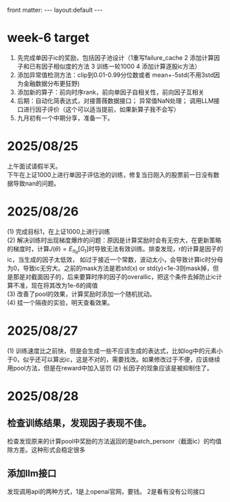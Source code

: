 front matter:
    --- 
    layout:default
    --- 
# week-6 target
1. 先完成单因子ic的奖励，包括因子池设计（1重写failure_cache 2 添加计算因子和已有因子相似度的方法 3 训练一轮1000 4 添加计算逐股ic方法）
2. 添加异常值检测方法：clip到0.01-0.99分位数或者 mean+-5std(不用3std因为金融数据分布更狂野)
3. 添加新的算子：前向时序rank，前向单因子自相关性，前向因子互相关
4. 后期：自动化简表达式，对接蔷薇数据接口； 异常值NaN处理； 调用LLM接口进行因子评价（这个可以适当提前，如果新算子我不会写）
5. 九月初有一个中期分享，准备一下。

# 2025/08/25
上午面试请假半天。<br>
下午在上证1000上进行单因子评估池的训练，修复当日刚入的股票前一日没有数据导致nan的问题。<br>

# 2025/08/26
(1) 完成目标1，在上证1000上进行训练 <br>
(2) 解决训练时出现梯度爆炸的问题：原因是计算奖励时会有无穷大，在更新策略的梯度时，计算$J(\theta) = E_{\pi_\theta}[G_t]$时导致无法有效训练。排查发现，r的计算是因子的ic，当生成的因子太低效，
如过于接近一个常数，波动太小，会导致计算ic时分母为0，导致ic无穷大。之前的mask方法是若std(x) or std(y)<1e-3则mask掉，但是那是对截面因子的，后来要算时序的因子的overallic，把这个条件去掉防止ic计算不准，现在将其改为1e-6的阈值<br>
(3) 改善了pool的效果，计算奖励时添加一个随机扰动。<br>
(4) 挂一个隔夜的实验，明天查看效果。 <br> 

# 2025/08/27
(1) 训练速度比之前快，但是会生成一些不应该生成的表达式，比如log中的元素小于0，似乎还可以算出ic，这是不对的，需要找改。如果修改过于不便，应该继续用pool方法，但是在reward中加入惩罚
(2) 长因子的现象应该是被抑制住了。

# 2025/08/28 
## 检查训练结果，发现因子表现不佳。
检查发现原来的计算pool中奖励的方法返回的是batch_personr（截面ic）的均值除方差。这种形式会稳定很多 <br>
## 添加llm接口
发现调用api的两种方式，1是上openai官网，要钱。 2是看有没有公司接口